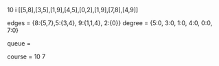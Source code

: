 10
   i
[[5,8],[3,5],[1,9],[4,5],[0,2],[1,9],[7,8],[4,9]] 


edges = {8:{5,7},5:{3,4}, 9:{1,1,4}, 2:{0}}
degree = {5:0, 3:0, 1:0, 4:0, 0:0, 7:0}

queue = 

course = 10
7

